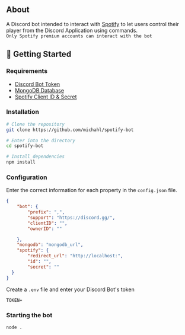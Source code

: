 ## About
A Discord bot intended to interact with [Spotify](https://spotify.com/) to let users control their player from the Discord Application using commands.     
`Only Spotify premium accounts can interact with the bot`

## 🚀 Getting Started
### Requirements
- [Discord Bot Token](https://github.com/reactiflux/discord-irc/wiki/Creating-a-discord-bot-&-getting-a-token)
- [MongoDB Database](mongodb.com)
- [Spotify Client ID & Secret](https://developer.spotify.com)

### Installation
```bash
# Clone the repository
git clone https://github.com/michahl/spotify-bot

# Enter into the directory
cd spotify-bot

# Install dependencies
npm install
```

### Configuration
Enter the correct information for each property in the `config.json` file.

```json
{
 	"bot": {
		"prefix": ",",
		"support": "https://discord.gg/",
		"clientID": "",
		"ownerID": ""

	},
	"mongodb": "mongodb_url",
	"spotify": {
		"redirect_url": "http://localhost:",
		"id": "",
		"secret": ""
  }
}
```
Create a `.env` file and enter your Discord Bot's token
```
TOKEN=
```

### Starting the bot

```bash
node .
```


